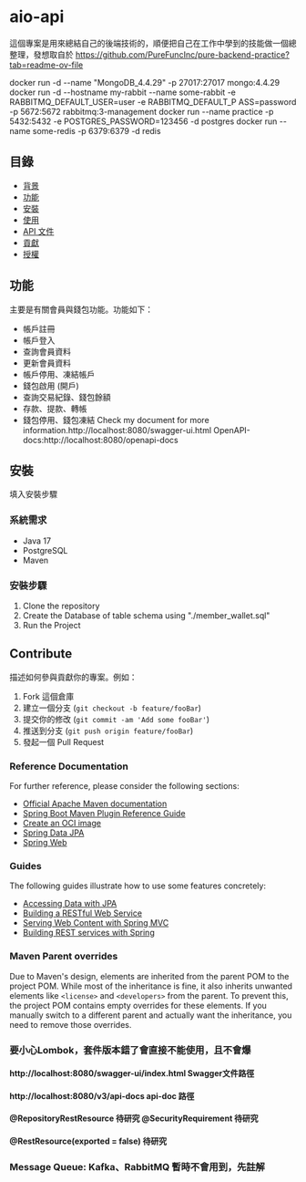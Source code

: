 # aio-api

這個專案是用來總結自己的後端技術的，順便把自己在工作中學到的技能做一個總整理，發想取自於
https://github.com/PureFuncInc/pure-backend-practice?tab=readme-ov-file

docker run -d --name "MongoDB_4.4.29" -p 27017:27017 mongo:4.4.29
docker run -d --hostname my-rabbit --name some-rabbit -e RABBITMQ_DEFAULT_USER=user -e RABBITMQ_DEFAULT_P
ASS=password -p 5672:5672 rabbitmq:3-management
docker run --name practice -p 5432:5432 -e POSTGRES_PASSWORD=123456 -d postgres
docker run --name some-redis -p 6379:6379 -d redis


## 目錄
- [背景](#背景)
- [功能](#功能)
- [安裝](#安裝)
- [使用](#使用)
- [API 文件](#API-文件)
- [貢獻](#貢獻)
- [授權](#授權)

## 功能

主要是有關會員與錢包功能。功能如下：
- 帳戶註冊
- 帳戶登入
- 查詢會員資料
- 更新會員資料
- 帳戶停用、凍結帳戶
- 錢包啟用 (開戶)
- 查詢交易紀錄、錢包餘額
- 存款、提款、轉帳
- 錢包停用、錢包凍結
Check my document for more information.http://localhost:8080/swagger-ui.html
OpenAPI-docs:http://localhost:8080/openapi-docs

## 安裝

填入安裝步驟

### 系統需求

- Java 17
- PostgreSQL
- Maven

### 安裝步驟
1. Clone the repository
2. Create the Database of table schema using "./member_wallet.sql"
3. Run the Project

## Contribute

描述如何參與貢獻你的專案。例如：

1. Fork 這個倉庫
2. 建立一個分支 (`git checkout -b feature/fooBar`)
3. 提交你的修改 (`git commit -am 'Add some fooBar'`)
4. 推送到分支 (`git push origin feature/fooBar`)
5. 發起一個 Pull Request

### Reference Documentation

For further reference, please consider the following sections:

* [Official Apache Maven documentation](https://maven.apache.org/guides/index.html)
* [Spring Boot Maven Plugin Reference Guide](https://docs.spring.io/spring-boot/docs/3.3.2/maven-plugin/reference/html/)
* [Create an OCI image](https://docs.spring.io/spring-boot/docs/3.3.2/maven-plugin/reference/html/#build-image)
* [Spring Data JPA](https://docs.spring.io/spring-boot/docs/3.3.2/reference/htmlsingle/index.html#data.sql.jpa-and-spring-data)
* [Spring Web](https://docs.spring.io/spring-boot/docs/3.3.2/reference/htmlsingle/index.html#web)

### Guides

The following guides illustrate how to use some features concretely:

* [Accessing Data with JPA](https://spring.io/guides/gs/accessing-data-jpa/)
* [Building a RESTful Web Service](https://spring.io/guides/gs/rest-service/)
* [Serving Web Content with Spring MVC](https://spring.io/guides/gs/serving-web-content/)
* [Building REST services with Spring](https://spring.io/guides/tutorials/rest/)

### Maven Parent overrides

Due to Maven's design, elements are inherited from the parent POM to the project POM.
While most of the inheritance is fine, it also inherits unwanted elements like `<license>` and `<developers>` from the
parent.
To prevent this, the project POM contains empty overrides for these elements.
If you manually switch to a different parent and actually want the inheritance, you need to remove those overrides.

### 要小心Lombok，套件版本錯了會直接不能使用，且不會爆
#### http://localhost:8080/swagger-ui/index.html Swagger文件路徑
#### http://localhost:8080/v3/api-docs api-doc 路徑
#### @RepositoryRestResource 待研究 @SecurityRequirement 待研究
#### @RestResource(exported = false) 待研究

### Message Queue: Kafka、RabbitMQ 暫時不會用到，先註解
